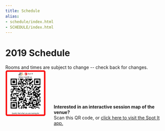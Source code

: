 ```yaml
---
title: Schedule
alias:
- schedule/index.html
- SCHEDULE/index.html
---
```


<style>
    #spotitQrImage {
        width: 15%; 
        display: inline-block;
    }
    #spotitQrText {
        width: 70%; 
        display: inline-block; 
        padding-left:5%; 
        vertical-align: middle;
    }
    @media only screen and (max-width: 992px) {
        #spotitQrImage {
            width: 25%;
        }
        #spotitQrText {
        }
        #spotitqrcode {
            /* width: 50px; */
        }
    }
</style>

# 2019 Schedule
<div class="icon-hr"></div>
Rooms and times are subject to change -- check back for changes.
<div><div id="spotitQrImage"><a href="https://spotit.us/Facility?FacilityId=2944" target="_blank"><img src="/images/spotit-2019-qr.png" id="spotitqrcode2" class="img-thumbnail" alt="Spot It QR Code" title="Spot It QR Code"></a></div><div id="spotitQrText" style=""><strong>Interested in an interactive session map of the venue?</strong><br>Scan this QR code, or <a href="https://spotit.us/Facility?FacilityId=2944" target="_blank">click here to visit the Spot It app.</a></div><br>